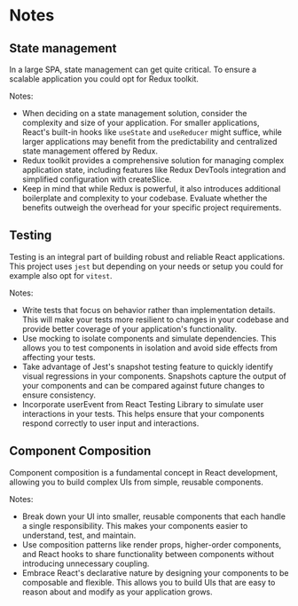 # Notes

## State management

In a large SPA, state management can get quite critical. To ensure a scalable application you could opt for Redux toolkit.

Notes:

- When deciding on a state management solution, consider the complexity and size of your application. For smaller applications, React's built-in hooks like `useState` and `useReducer` might suffice, while larger applications may benefit from the predictability and centralized state management offered by Redux.
- Redux toolkit provides a comprehensive solution for managing complex application state, including features like Redux DevTools integration and simplified configuration with createSlice.
- Keep in mind that while Redux is powerful, it also introduces additional boilerplate and complexity to your codebase. Evaluate whether the benefits outweigh the overhead for your specific project requirements.

## Testing

Testing is an integral part of building robust and reliable React applications. This project uses `jest` but depending on your needs or setup you could for example also opt for `vitest`.

Notes:

- Write tests that focus on behavior rather than implementation details. This will make your tests more resilient to changes in your codebase and provide better coverage of your application's functionality.
- Use mocking to isolate components and simulate dependencies. This allows you to test components in isolation and avoid side effects from affecting your tests.
- Take advantage of Jest's snapshot testing feature to quickly identify visual regressions in your components. Snapshots capture the output of your components and can be compared against future changes to ensure consistency.
- Incorporate userEvent from React Testing Library to simulate user interactions in your tests. This helps ensure that your components respond correctly to user input and interactions.

## Component Composition

Component composition is a fundamental concept in React development, allowing you to build complex UIs from simple, reusable components.

Notes:

- Break down your UI into smaller, reusable components that each handle a single responsibility. This makes your components easier to understand, test, and maintain.
- Use composition patterns like render props, higher-order components, and React hooks to share functionality between components without introducing unnecessary coupling.
- Embrace React's declarative nature by designing your components to be composable and flexible. This allows you to build UIs that are easy to reason about and modify as your application grows.
